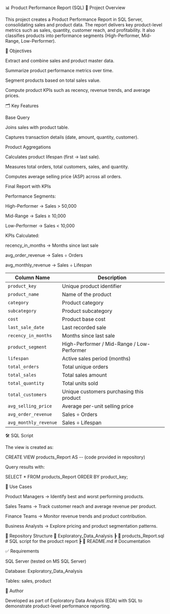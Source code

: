 📊 Product Performance Report (SQL)
📌 Project Overview

This project creates a Product Performance Report in SQL Server, consolidating sales and product data.
The report delivers key product-level metrics such as sales, quantity, customer reach, and profitability.
It also classifies products into performance segments (High-Performer, Mid-Range, Low-Performer).

🎯 Objectives

Extract and combine sales and product master data.

Summarize product performance metrics over time.

Segment products based on total sales value.

Compute product KPIs such as recency, revenue trends, and average prices.

🗂️ Key Features

Base Query

Joins sales with product table.

Captures transaction details (date, amount, quantity, customer).

Product Aggregations

Calculates product lifespan (first → last sale).

Measures total orders, total customers, sales, and quantity.

Computes average selling price (ASP) across all orders.

Final Report with KPIs

Performance Segments:

High-Performer → Sales > 50,000

Mid-Range → Sales ≥ 10,000

Low-Performer → Sales < 10,000

KPIs Calculated:

recency_in_months → Months since last sale

avg_order_revenue → Sales ÷ Orders

avg_monthly_revenue → Sales ÷ Lifespan

| Column Name           | Description                                |
| --------------------- | ------------------------------------------ |
| `product_key`         | Unique product identifier                  |
| `product_name`        | Name of the product                        |
| `category`            | Product category                           |
| `subcategory`         | Product subcategory                        |
| `cost`                | Product base cost                          |
| `last_sale_date`      | Last recorded sale                         |
| `recency_in_months`   | Months since last sale                     |
| `product_segment`     | High-Performer / Mid-Range / Low-Performer |
| `lifespan`            | Active sales period (months)               |
| `total_orders`        | Total unique orders                        |
| `total_sales`         | Total sales amount                         |
| `total_quantity`      | Total units sold                           |
| `total_customers`     | Unique customers purchasing this product   |
| `avg_selling_price`   | Average per-unit selling price             |
| `avg_order_revenue`   | Sales ÷ Orders                             |
| `avg_monthly_revenue` | Sales ÷ Lifespan                           |

🛠️ SQL Script

The view is created as:

CREATE VIEW products_Report AS
-- (code provided in repository)


Query results with:

SELECT * FROM products_Report
ORDER BY product_key;

🚀 Use Cases

Product Managers → Identify best and worst performing products.

Sales Teams → Track customer reach and average revenue per product.

Finance Teams → Monitor revenue trends and product contribution.

Business Analysts → Explore pricing and product segmentation patterns.

📂 Repository Structure
📁 Exploratory_Data_Analysis
 ┣ 📄 products_Report.sql   # SQL script for the product report
 ┣ 📄 README.md             # Documentation

✅ Requirements

SQL Server (tested on MS SQL Server)

Database: Exploratory_Data_Analysis

Tables: sales, product

📢 Author

Developed as part of Exploratory Data Analysis (EDA) with SQL to demonstrate product-level performance reporting.
